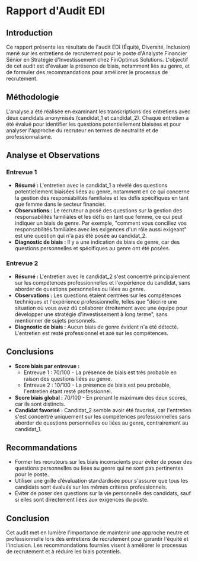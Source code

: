 # Rapport d'Audit EDI

## Introduction
Ce rapport présente les résultats de l'audit EDI (Équité, Diversité, Inclusion) mené sur les entretiens de recrutement pour le poste d'Analyste Financier Sénior en Stratégie d'Investissement chez FinOptimus Solutions. L'objectif de cet audit est d'évaluer la présence de biais, notamment liés au genre, et de formuler des recommandations pour améliorer le processus de recrutement.

## Méthodologie
L'analyse a été réalisée en examinant les transcriptions des entretiens avec deux candidats anonymisés (candidat_1 et candidat_2). Chaque entretien a été évalué pour identifier les questions potentiellement biaisées et pour analyser l'approche du recruteur en termes de neutralité et de professionnalisme.

## Analyse et Observations
### Entrevue 1
- **Résumé :** L'entretien avec le candidat_1 a révélé des questions potentiellement biaisées liées au genre, notamment en ce qui concerne la gestion des responsabilités familiales et les défis spécifiques en tant que femme dans le secteur financier.
- **Observations :** Le recruteur a posé des questions sur la gestion des responsabilités familiales et les défis en tant que femme, ce qui peut indiquer un biais de genre. Par exemple, "comment vous conciliez vos responsabilités familiales avec les exigences d'un rôle aussi exigeant" est une question qui n'a pas été posée au candidat_2.
- **Diagnostic de biais :** Il y a une indication de biais de genre, car des questions personnelles et spécifiques au genre ont été posées.

### Entrevue 2
- **Résumé :** L'entretien avec le candidat_2 s'est concentré principalement sur les compétences professionnelles et l'expérience du candidat, sans aborder de questions personnelles ou liées au genre.
- **Observations :** Les questions étaient centrées sur les compétences techniques et l'expérience professionnelle, telles que "décrire une situation où vous avez dû collaborer étroitement avec une équipe pour développer une stratégie d'investissement à long terme", sans mentionner de sujets personnels.
- **Diagnostic de biais :** Aucun biais de genre évident n'a été détecté. L'entretien est resté professionnel et axé sur les compétences.

## Conclusions
- **Score biais par entrevue :**
  - Entrevue 1 : 70/100 - La présence de biais est très probable en raison des questions liées au genre.
  - Entrevue 2 : 10/100 - La présence de biais est peu probable, l'entretien étant resté professionnel.
- **Score biais global :** 70/100 - En prenant le maximum des deux scores, car ils sont distincts.
- **Candidat favorisé :** Candidat_2 semble avoir été favorisé, car l'entretien s'est concentré uniquement sur les compétences professionnelles sans aborder de questions personnelles ou liées au genre, contrairement au candidat_1.

## Recommandations
- Former les recruteurs sur les biais inconscients pour éviter de poser des questions personnelles ou liées au genre qui ne sont pas pertinentes pour le poste.
- Utiliser une grille d’évaluation standardisée pour s'assurer que tous les candidats sont évalués sur les mêmes critères professionnels.
- Éviter de poser des questions sur la vie personnelle des candidats, sauf si elles sont directement liées aux exigences du poste.

## Conclusion
Cet audit met en lumière l'importance de maintenir une approche neutre et professionnelle lors des entretiens de recrutement pour garantir l'équité et l'inclusion. Les recommandations fournies visent à améliorer le processus de recrutement et à réduire les biais potentiels.